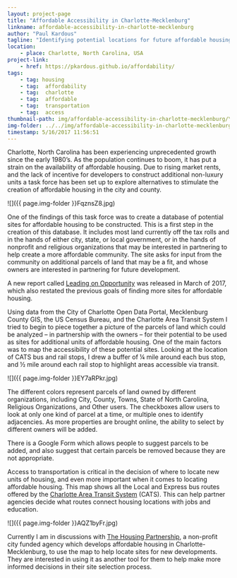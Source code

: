 ```yaml
---
layout: project-page
title: "Affordable Accessibility in Charlotte-Mecklenburg"
linkname: affordable-accessibility-in-charlotte-mecklenburg
author: "Paul Kardous"
tagline: "Identifying potential locations for future affordable housing development in Charlotte-Mecklenburg"
location:
    - place: Charlotte, North Carolina, USA
project-link:
    - href: https://pkardous.github.io/affordability/
tags:
    - tag: housing
    - tag:  affordability
    - tag:  charlotte
    - tag:  affordable
    - tag:  transportation
    - tag:  access
thumbnail-path: img/affordable-accessibility-in-charlotte-mecklenburg/Y8Fjb22r.jpg
img-folder: ../../img/affordable-accessibility-in-charlotte-mecklenburg/
timestamp: 5/16/2017 11:56:51
---
```

Charlotte, North Carolina has been experiencing unprecedented growth since the early 1980’s. As the population continues to boom, it has put a strain on the availability of affordable housing. Due to rising market rents, and the lack of incentive for developers to construct additional non-luxury units a task force has been set up to explore alternatives to stimulate the creation of affordable housing in the city and county. 

![]({{ page.img-folder }}FqznsZ8.jpg)

One of the findings of this task force was to create a database of potential sites for affordable housing to be constructed. This is a first step in the creation of this database. It includes most land currently off the tax rolls and in the hands of either city, state, or local government, or in the hands of nonprofit and religious organizations that may be interested in partnering to help create a more affordable community. The site asks for input from the community on additional parcels of land that may be a fit, and whose owners are interested in partnering for future development.

A new report called [Leading on Opportunity](https://leadingonopportunity.org/)  was released in March of 2017, which also restated the previous goals of finding more sites for affordable housing.

Using data from the City of Charlotte Open Data Portal, Mecklenburg County GIS, the US Census Bureau, and the Charlotte Area Transit System I tried to begin to piece together a picture of the parcels of land which could be analyzed – in partnership with the owners – for their potential to be used as sites for additional units of affordable housing. One of the main factors was to map the accessibility of these potential sites. Looking at the location of CATS bus and rail stops, I drew a buffer of ¼ mile around each bus stop, and ½ mile around each rail stop to highlight areas accessible via transit.

![]({{ page.img-folder }}EY7aRPkr.jpg)

The different colors represent parcels of land owned by different organizations, including City, County, Towns, State of North Carolina, Religious Organizations, and Other users. The checkboxes allow users to look at only one kind of parcel at a time, or multiple ones to identify adjacencies. As more properties are brought online, the ability to select by different owners will be added.

There is a Google Form which allows people to suggest parcels to be added, and also suggest that certain parcels be removed because they are not appropriate. 

Access to transportation is critical in the decision of where to locate new units of housing, and even more important when it comes to locating affordable housing. This map shows all the Local and Express bus routes offered by the [Charlotte Area Transit System](http://ridetransit.org) (CATS). This can help partner agencies decide what routes connect housing locations with jobs and education.

![]({{ page.img-folder }}AQZ1byFr.jpg)

Currently I am in discussions with [The Housing Partnership](http://www.cmhp.org/), a non-profit city funded agency which develops affordable housing in Charlotte-Mecklenburg, to use the map to help locate sites for new developments. They are interested in using it as another tool for them to help make more informed decisions in their site selection process. 
